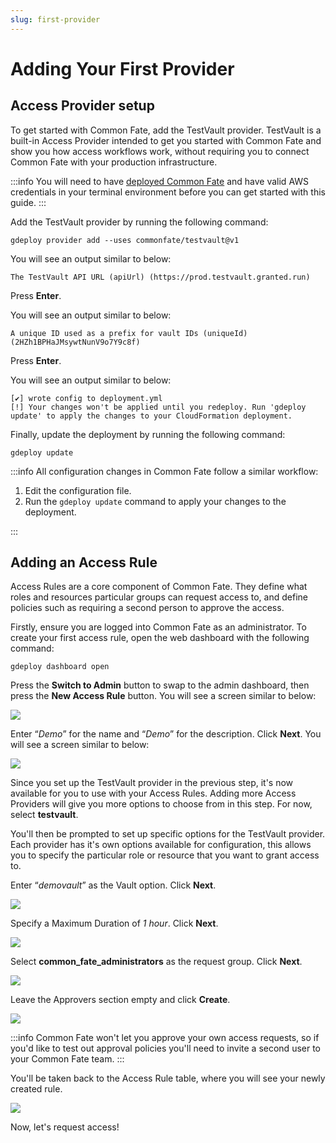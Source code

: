 ```yaml
---
slug: first-provider
---
```


# Adding Your First Provider

## Access Provider setup

To get started with Common Fate, add the TestVault provider. TestVault is a built-in Access Provider intended to get you started with Common Fate and show you how access workflows work, without requiring you to connect Common Fate with your production infrastructure.

:::info
You will need to have [deployed Common Fate](../../deploying-common-fate/deploying-common-fate) and have valid AWS credentials in your terminal environment before you can get started with this guide.
:::

Add the TestVault provider by running the following command:

```
gdeploy provider add --uses commonfate/testvault@v1
```

You will see an output similar to below:

```
The TestVault API URL (apiUrl) (https://prod.testvault.granted.run)
```

Press **Enter**.

You will see an output similar to below:

```
A unique ID used as a prefix for vault IDs (uniqueId) (2HZh1BPHaJMsywtNunV9o7Y9c8f)
```

Press **Enter**.

You will see an output similar to below:

```
[✔] wrote config to deployment.yml
[!] Your changes won't be applied until you redeploy. Run 'gdeploy update' to apply the changes to your CloudFormation deployment.
```

Finally, update the deployment by running the following command:

```
gdeploy update
```

:::info
All configuration changes in Common Fate follow a similar workflow:

1. Edit the configuration file.
1. Run the `gdeploy update` command to apply your changes to the deployment.

:::

## Adding an Access Rule

Access Rules are a core component of Common Fate. They define what roles and resources particular groups can request access to, and define policies such as requiring a second person to approve the access.

Firstly, ensure you are logged into Common Fate as an administrator. To create your first access rule, open the web dashboard with the following command:

```
gdeploy dashboard open
```

Press the **Switch to Admin** button to swap to the admin dashboard, then press the **New Access Rule** button. You will see a screen similar to below:

![](/img/common-fate-getting-started/05-newrule.png)

Enter “_Demo_” for the name and “_Demo_” for the description. Click **Next**. You will see a screen similar to below:

![](/img/common-fate-getting-started/06-provider.png)

Since you set up the TestVault provider in the previous step, it's now available for you to use with your Access Rules. Adding more Access Providers will give you more options to choose from in this step. For now, select **testvault**.

You'll then be prompted to set up specific options for the TestVault provider. Each provider has it's own options available for configuration, this allows you to specify the particular role or resource that you want to grant access to.

Enter “_demovault_” as the Vault option. Click **Next**.

![](/img/common-fate-getting-started/07-providerselected.png)

Specify a Maximum Duration of _1 hour_. Click **Next**.

![](/img/common-fate-getting-started/08-time.png)

Select **common_fate_administrators** as the request group. Click **Next**.

![](/img/common-fate-getting-started/09-whocanrequest.png)

Leave the Approvers section empty and click **Create**.

![](/img/common-fate-getting-started/10-approvalrequired.png)

:::info
Common Fate won't let you approve your own access requests, so if you'd like to test out approval policies you'll need to invite a second user to your Common Fate team.
:::

You'll be taken back to the Access Rule table, where you will see your newly created rule.

![](/img/common-fate-getting-started/11-rulecreated.png)

Now, let's request access!
